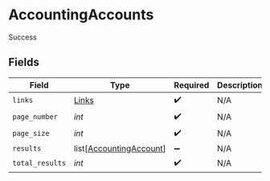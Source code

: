 # AccountingAccounts

Success


## Fields

| Field                                                               | Type                                                                | Required                                                            | Description                                                         |
| ------------------------------------------------------------------- | ------------------------------------------------------------------- | ------------------------------------------------------------------- | ------------------------------------------------------------------- |
| `links`                                                             | [Links](../../models/shared/links.md)                               | :heavy_check_mark:                                                  | N/A                                                                 |
| `page_number`                                                       | *int*                                                               | :heavy_check_mark:                                                  | N/A                                                                 |
| `page_size`                                                         | *int*                                                               | :heavy_check_mark:                                                  | N/A                                                                 |
| `results`                                                           | list[[AccountingAccount](../../models/shared/accountingaccount.md)] | :heavy_minus_sign:                                                  | N/A                                                                 |
| `total_results`                                                     | *int*                                                               | :heavy_check_mark:                                                  | N/A                                                                 |
